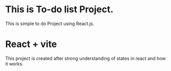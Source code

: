 # This is To-do list Project.

This is simple to do Project using React.js.

# React + vite

This project is created after strong understanding of states in react and how it works.


